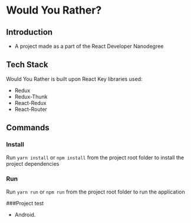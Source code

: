# Would You Rather?

## Introduction

- A project made as a part of the React Developer Nanodegree

## Tech Stack

Would You Rather is built upon React
Key libraries used:

- Redux
- Redux-Thunk
- React-Redux
- React-Router

## Commands

### Install

Run `yarn install` or `npm install` from the project root folder to install the project dependencies

### Run

Run `yarn run` or `npm run` from the project root folder to run the application


###Project test
- Android. 
